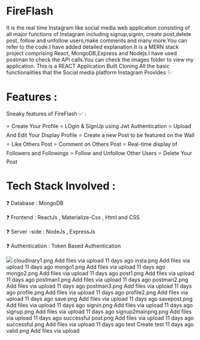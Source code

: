 # FireFlash
  It is the real time Instagram like social media web application consisting of all major functions of Instagram including signup,signin, create post,delete post, follow and unfollow users,make comments and many more.You can refer to the code.I have added detailed explanation.It is a MERN stack project comprising React, MongoDB,Express and Nodejs.I have used postman to check the API calls.You can check the images folder to view my application.
This is a REACT Application Built Cloning All the basic functionalities that the Social media platform Instagram Provides ✨



# Features :
Sneaky features of FireFlash ✅ :

⭐ Create Your Profile ⭐ LOgin & SignUp using Jwt Authentication ⭐ Upload And Edit Your Display Profile ⭐ Create a new Post to be featured on the Wall ⭐ Like Others Post ⭐ Comment on Others Post ⭐ Real-time display of Followers and Followings ⭐ Follow and Unfollow Other Users ⭐ Delete Your Post

# Tech Stack Involved :
❓ Database : MongoDB

❓ Frontend : ReactJs , Materialize-Css , Html and CSS

❓ Server -side : NodeJs , ExpressJs

❓ Authentication : Token Based Authentication

![](Images/image001.png)
cloudinary1.png
Add files via upload
11 days ago
insta.png
Add files via upload
11 days ago
mongo1.png
Add files via upload
11 days ago
mongo2.png
Add files via upload
11 days ago
post1.png
Add files via upload
11 days ago
postman1.png
Add files via upload
11 days ago
postman2.png
Add files via upload
11 days ago
postman3.png
Add files via upload
11 days ago
profile.png
Add files via upload
11 days ago
profile2.png
Add files via upload
11 days ago
save.png
Add files via upload
11 days ago
savepost.png
Add files via upload
11 days ago
signin.png
Add files via upload
11 days ago
signup.png
Add files via upload
11 days ago
signup2mainpng.png
Add files via upload
11 days ago
successful post.png
Add files via upload
11 days ago
successful.png
Add files via upload
11 days ago
test
Create test
11 days ago
valid.png
Add files via upload
